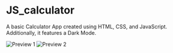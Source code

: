 # JS_calculator


A basic Calculator App created using HTML, CSS, and JavaScript. Additionally, it features a Dark Mode.

![Preview 1](https://lh3.googleusercontent.com/pw/ABLVV85TE8JUIv0chy-mP1LvRIT2BgQqbPQYstzGv1NIeI8CZWFnzf1CJuRSVzBQ9iPcKhxYSIUevOwsqmx5yRxPuLToCJILi2FxX_wqdPvj5R1_STOwk3leeP_SPnpWFVWwrjyFxVw8rmwJ94ZT1XicnIEo=w483-h612-s-no-gm?authuser=0)
![Preview 2](https://lh3.googleusercontent.com/pw/ABLVV86HCks4QhMbNUMmg-xVq0e6wlDjc5o0FEWo1xU7KXk7TAB22TX0Tj-sv8BNAHmbIGYNvBSz-pUftR71IdhY_hbNNpoXQGFBWRmvl-iwsgVb6hepfALOnzp6wIA_LD1KzR6XZr7E09TwqcKgy8cmwz4E=w487-h608-s-no-gm?authuser=0)
